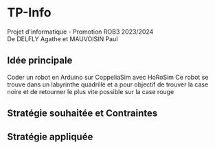 # TP-Info
Projet d'informatique - Promotion ROB3 2023/2024
<br>De DELFLY Agathe et MAUVOISIN Paul<br>

<h2>Idée principale</h2>
<h>Coder un robot en Arduino sur CoppeliaSim avec HoRoSim</h>
<h>Ce robot se trouve dans un labyrinthe quadrillé et a pour objectif de trouver la case noire et de retourner le plus vite possible sur la case rouge</h>

<h2>Stratégie souhaitée et Contraintes</h2>
<h></h>


<h2>Stratégie appliquée</h2>


